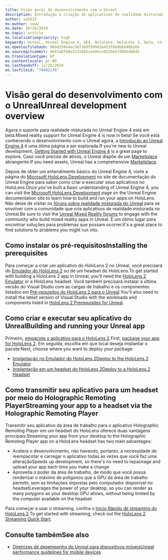 ```yaml
---
title: Visão geral do desenvolvimento com o Unreal
description: Introdução à criação de aplicativos de realidade misturada no Unreal.
author: sw5813
ms.author: suwu
ms.date: 10/24/2019
ms.topic: article
ms.localizationpriority: high
keywords: Unreal, Unreal Engine 4, UE4, HoloLens, HoloLens 2, beta, streaming, comunicação remota, realidade misturada, desenvolvimento, introdução, novo projeto, emulador, documentação
ms.openlocfilehash: 96b0259e4ac567389f999d3a453fb68bb848b266
ms.sourcegitcommit: 4d43a8f40e3132605cee9ece9229e67d985db645
ms.translationtype: HT
ms.contentlocale: pt-BR
ms.lasthandoff: 11/26/2019
ms.locfileid: "74491176"
---
```

# <a name="unreal-development-overview"></a><span data-ttu-id="a1880-104">Visão geral do desenvolvimento com o Unreal</span><span class="sxs-lookup"><span data-stu-id="a1880-104">Unreal development overview</span></span>

<span data-ttu-id="a1880-105">Agora o suporte para realidade misturada no Unreal Engine 4 está em beta.</span><span class="sxs-lookup"><span data-stu-id="a1880-105">Mixed reality support for Unreal Engine 4 is now in beta!</span></span> <span data-ttu-id="a1880-106">Se você está conhecendo o desenvolvimento com o Unreal agora, a <a href="https://docs.unrealengine.com//GettingStarted/index.html" target="_blank">Introdução ao Unreal Engine 4</a> é uma ótima página a ser explorada.</span><span class="sxs-lookup"><span data-stu-id="a1880-106">If you're new to Unreal development, <a href="https://docs.unrealengine.com//GettingStarted/index.html" target="_blank">Getting Started with Unreal Engine 4</a> is a great page to explore.</span></span> <span data-ttu-id="a1880-107">Caso você precise de ativos, o Unreal dispõe de um <a href="https://www.unrealengine.com/marketplace//store" target="_blank">Marketplace</a> abrangente.</span><span class="sxs-lookup"><span data-stu-id="a1880-107">If you need assets, Unreal has a comprehensive <a href="https://www.unrealengine.com/marketplace//store" target="_blank">Marketplace</a>.</span></span> 

<span data-ttu-id="a1880-108">Depois de obter um entendimento básico do Unreal Engine 4, visite a página do <a href="https://docs.unrealengine.com//Platforms/AR/HoloLens2/index.html" target="_blank">Microsoft HoloLens Development</a> no site de documentação do Unreal Engine para saber como criar e executar seus aplicativos no HoloLens.</span><span class="sxs-lookup"><span data-stu-id="a1880-108">Once you've built a basic understanding of Unreal Engine 4, you can visit the <a href="https://docs.unrealengine.com//Platforms/AR/HoloLens2/index.html" target="_blank">Microsoft HoloLens Development</a> page on the Unreal Engine documentation site to learn how to build and run your apps on HoloLens.</span></span> <span data-ttu-id="a1880-109">Não deixe de visitar os <a href="https://forums.unrealengine.com/development-discussion/vr-ar-development" target="_blank">fóruns sobre realidade misturada do Unreal</a> para se envolver com a comunidade que cria aplicativos de realidade misturada no Unreal.</span><span class="sxs-lookup"><span data-stu-id="a1880-109">Be sure to visit the <a href="https://forums.unrealengine.com/development-discussion/vr-ar-development" target="_blank">Unreal Mixed Reality forums</a> to engage with the community who build mixed reality apps in Unreal.</span></span> <span data-ttu-id="a1880-110">É um ótimo lugar para encontrar soluções para problemas que possam ocorrer.</span><span class="sxs-lookup"><span data-stu-id="a1880-110">It's a great place to find solutions to problems you might run into.</span></span>

## <a name="installing-the-prerequisites"></a><span data-ttu-id="a1880-111">Como instalar os pré-requisitos</span><span class="sxs-lookup"><span data-stu-id="a1880-111">Installing the prerequisites</span></span>

<span data-ttu-id="a1880-112">Para começar a criar um aplicativo do HoloLens 2 no Unreal, você precisará do [Emulador do HoloLens 2](using-the-hololens-emulator.md) ou de um headset do HoloLens.</span><span class="sxs-lookup"><span data-stu-id="a1880-112">To get started with building a HoloLens 2 app in Unreal, you'll need the [HoloLens 2 Emulator](using-the-hololens-emulator.md) or a HoloLens headset.</span></span> <span data-ttu-id="a1880-113">Você também precisará instalar a última versão do Visual Studio com as cargas de trabalho e os componentes listados em <a href="https://docs.unrealengine.com//Platforms/AR/HoloLens2/Prerequisites/index.html" target="_blank">Pré-requisitos do HoloLens 2 para o Unreal</a>.</span><span class="sxs-lookup"><span data-stu-id="a1880-113">You'll also need to install the latest version of Visual Studio with the workloads and components listed in <a href="https://docs.unrealengine.com//Platforms/AR/HoloLens2/Prerequisites/index.html" target="_blank">HoloLens 2 Prerequisites for Unreal</a>.</span></span>

## <a name="building-and-running-your-unreal-app"></a><span data-ttu-id="a1880-114">Como criar e executar seu aplicativo do Unreal</span><span class="sxs-lookup"><span data-stu-id="a1880-114">Building and running your Unreal app</span></span>

<span data-ttu-id="a1880-115">Primeiro, <a href="https://docs.unrealengine.com//Platforms/AR/HoloLens2/HowTo/PackageApp/index.html" target="_blank">empacote o aplicativo para o HoloLens 2</a>.</span><span class="sxs-lookup"><span data-stu-id="a1880-115">First, <a href="https://docs.unrealengine.com//Platforms/AR/HoloLens2/HowTo/PackageApp/index.html" target="_blank">package your app for HoloLens 2</a>.</span></span> <span data-ttu-id="a1880-116">Em seguida, escolha em que local deseja implantar o pacote:</span><span class="sxs-lookup"><span data-stu-id="a1880-116">Next, choose where you want to deploy your package:</span></span>
* <span data-ttu-id="a1880-117"><a href="https://docs.unrealengine.com//Platforms/AR/HoloLens2/QuickStartEmulator/index.html" target="_blank">Implantação no Emulador do HoloLens 2</a></span><span class="sxs-lookup"><span data-stu-id="a1880-117"><a href="https://docs.unrealengine.com//Platforms/AR/HoloLens2/QuickStartEmulator/index.html" target="_blank">Deploy to the HoloLens 2 Emulator</a></span></span>
* <span data-ttu-id="a1880-118"><a href="https://docs.unrealengine.com//Platforms/AR/HoloLens2/QuickStartDevice/index.html" target="_blank">Implantação em um headset do HoloLens 2</a></span><span class="sxs-lookup"><span data-stu-id="a1880-118"><a href="https://docs.unrealengine.com//Platforms/AR/HoloLens2/QuickStartDevice/index.html" target="_blank">Deploy to a HoloLens 2 Headset</a></span></span>

## <a name="streaming-your-app-to-a-headset-via-the-holographic-remoting-player"></a><span data-ttu-id="a1880-119">Como transmitir seu aplicativo para um headset por meio do Holographic Remoting Player</span><span class="sxs-lookup"><span data-stu-id="a1880-119">Streaming your app to a headset via the Holographic Remoting Player</span></span>

<span data-ttu-id="a1880-120">Transmitir seu aplicativo da área de trabalho para o aplicativo Holographic Remoting Player em um headset do HoloLens oferece duas vantagens principais:</span><span class="sxs-lookup"><span data-stu-id="a1880-120">Streaming your app from your desktop to the Holographic Remoting Player app on a HoloLens headset has two main advantages:</span></span> 
* <span data-ttu-id="a1880-121">Acelera o desenvolvimento, não havendo, portanto, a necessidade de reempacotar e carregar o aplicativo todas as vezes que você faz uma alteração</span><span class="sxs-lookup"><span data-stu-id="a1880-121">Speeds up development, so there's no need to repackage and upload your app each time you make a change</span></span>
* <span data-ttu-id="a1880-122">Aproveita o poder da área de trabalho, de modo que você possa renderizar o máximo de polígonos que a GPU da área de trabalho permitir, sem as limitações impostas pelo computador disponível no headset</span><span class="sxs-lookup"><span data-stu-id="a1880-122">Leverages the power of your desktop, so you can render as many polygons as your desktop GPU allows, without being limited by the computer available on the headset</span></span>

<span data-ttu-id="a1880-123">Para começar a usar o streaming, confira o <a href="https://docs.unrealengine.com//Platforms/AR/HoloLens2/QuickStartStreaming/index.html" target="_blank">Início Rápido de streaming do HoloLens 2</a>[]().</span><span class="sxs-lookup"><span data-stu-id="a1880-123">To get started with streaming, check out the <a href="https://docs.unrealengine.com//Platforms/AR/HoloLens2/QuickStartStreaming/index.html" target="_blank">HoloLens 2 Streaming Quick Start</a>[]().</span></span>

## <a name="see-also"></a><span data-ttu-id="a1880-124">Consulte também</span><span class="sxs-lookup"><span data-stu-id="a1880-124">See also</span></span>
* <span data-ttu-id="a1880-125"><a href="https://docs.unrealengine.com//Platforms/Mobile/Performance/index.html" target="_blank">Diretrizes de desempenho do Unreal para dispositivos móveis</a></span><span class="sxs-lookup"><span data-stu-id="a1880-125"><a href="https://docs.unrealengine.com//Platforms/Mobile/Performance/index.html" target="_blank">Unreal performance guidelines for mobile devices</a></span></span>

